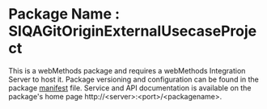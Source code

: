 # Package Name : SIQAGitOriginExternalUsecaseProject
This is a webMethods package and requires a webMethods Integration Server to host it. Package versioning and configuration can be found in the package [manifest](./SIQAGitOriginExternalUsecaseProject/manifest.v3) file. Service and API documentation is available on the package's home page http://&lt;server&gt;:&lt;port&gt;/&lt;packagename>.